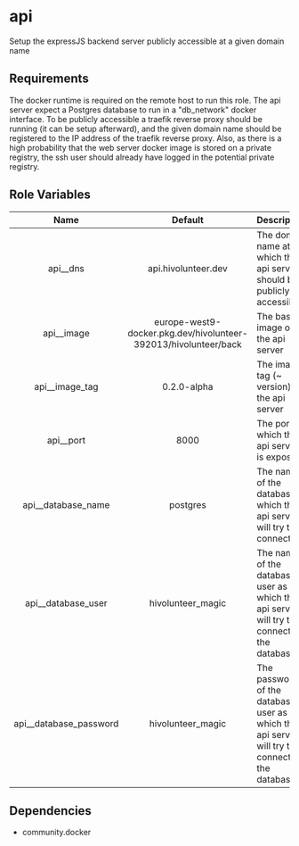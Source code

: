 api
=========

Setup the expressJS backend server publicly accessible at a given domain name

Requirements
------------

The docker runtime is required on the remote host to run this role.
The api server expect a Postgres database to run in a "db_network" docker interface.
To be publicly accessible a traefik reverse proxy should be running (it can be
setup afterward), and the given domain name should be registered
to the IP address of the traefik reverse proxy.
Also, as there is a high probability that the web server docker image is stored on a private registry, the ssh user should already have logged in the potential private registry.

Role Variables
--------------

| Name  | Default | Description |
| :---: | :---: | :--- |
| api__dns | api.hivolunteer.dev | The domain name at which the api server should be publicly accessible |
| api__image | europe-west9-docker.pkg.dev/hivolunteer-392013/hivolunteer/back | The base image of the api server |
| api__image_tag | 0.2.0-alpha | The image tag (~ version) of the api server |
| api__port | 8000 | The port at which the api server is exposed |
| api__database_name | postgres | The name of the database to which the api server will try to connect |
| api__database_user | hivolunteer_magic | The name of the database user as which the api server will try to connect to the database |
| api__database_password | hivolunteer_magic | The password of the database user as which the api server will try to connect to the database |


Dependencies
------------

- community.docker
